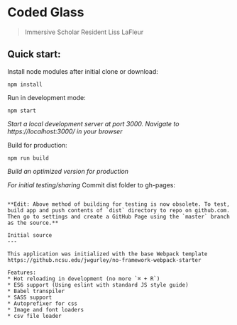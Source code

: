 # Coded Glass
> Immersive Scholar Resident Liss LaFleur

Quick start:
---
Install node modules after initial clone or download:
  ```
  npm install
  ```

Run in development mode:
  ```
  npm start
  ```
  _Start a local development server at port 3000. Navigate to https://localhost:3000/ in your browser_

Build for production:
  ```
  npm run build
  ```
  _Build an optimized version for production_


*For initial testing/sharing*
Commit dist folder to gh-pages:

~~~`git subtree push --prefix dist origin gh-pages`~~~

**Edit: Above method of building for testing is now obsolete. To test, build app and push contents of `dist` directory to repo on github.com. Then go to settings and create a GitHub Page using the `master` branch as the source.**

Initial source
---

This application was initialized with the base Webpack template https://github.ncsu.edu/jwgurley/no-framework-webpack-starter

Features:
* Hot reloading in development (no more `⌘ + R`)
* ES6 support (Using eslint with standard JS style guide)
* Babel transpiler
* SASS support
* Autoprefixer for css
* Image and font loaders
* csv file loader
